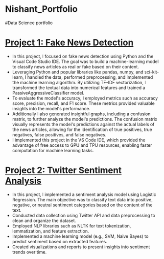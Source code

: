 # Nishant_Portfolio
#Data Science portfolio

# [Project 1: Fake News Detection](https://github.com/Nishn3/CodeClause-Fake-News-Detection)

* In this project, I focused on fake news detection using Python and the Visual Code Studio IDE. The goal was to build a machine-learning model to classify news articles as real or fake based on their content. 
* Leveraging Python and popular libraries like pandas, numpy, and sci-kit-learn, I handled the data, performed preprocessing, and implemented the machine learning algorithm. By utilizing TF-IDF vectorization, I transformed the textual data into numerical features and trained a PassiveAggressiveClassifier model. 
* To evaluate the model's accuracy, I employed metrics such as accuracy score, precision, recall, and F1 score. These metrics provided valuable insights into the model's performance. 
* Additionally I also generated insightful graphs, including a confusion matrix, to further analyze the model's predictions. The confusion matrix visually represents the model's predictions against the actual labels of the news articles, allowing for the identification of true positives, true negatives, false positives, and false negatives. 
* I implemented this project in the VS Code IDE, which provided the advantage of free access to GPU and TPU resources, enabling faster computation for machine learning tasks.

# [Project 2: Twitter Sentiment Analysis](https://github.com/Nishn3/Codeclause-Tasks)
* In this project, I implemented a sentiment analysis model using Logistic Regression. The main objective was to classify text data into positive, negative, or neutral sentiment categories based on the content of the text.
* Conducted data collection using Twitter API and data preprocessing to clean and organize the dataset.
* Employed NLP libraries such as NLTK for text tokenization, lemmatization, and feature extraction.
* Implemented a machine learning model (e.g., SVM, Naive Bayes) to predict sentiment based on extracted features.
* Created visualizations and reports to present insights into sentiment trends over time.
